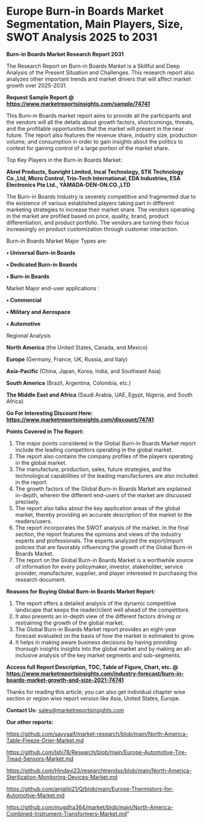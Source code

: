 # Europe Burn-in Boards Market Segmentation, Main Players, Size, SWOT Analysis 2025 to 2031

<strong>Burn-in Boards Market Research Report 2031</strong>

The Research Report on Burn-in Boards Market is a Skillful and Deep Analysis of the Present Situation and Challenges. This research report also analyzes other important trends and market drivers that will affect market growth over 2025-2031.

<strong>Request Sample Report @ <a href=https://www.marketreportsinsights.com/sample/74741>https://www.marketreportsinsights.com/sample/74741</a></strong>

This Burn-in Boards market report aims to provide all the participants and the vendors will all the details about growth factors, shortcomings, threats, and the profitable opportunities that the market will present in the near future. The report also features the revenue share, industry size, production volume, and consumption in order to gain insights about the politics to contest for gaining control of a large portion of the market share.

Top Key Players in the Burn-in Boards Market:

<strong>Abrel Products, Sunright Limited, Incal Technology, STK Technology Co.,Ltd, Micro Control, Trio-Tech International, EDA Industries, ESA Electronics Pte Ltd., YAMADA-DEN-ON.CO.,LTD</strong>

The Burn-in Boards Industry is severely competitive and fragmented due to the existence of various established players taking part in different marketing strategies to increase their market share. The vendors operating in the market are profiled based on price, quality, brand, product differentiation, and product portfolio. The vendors are turning their focus increasingly on product customization through customer interaction.

Burn-in Boards Market Major Types are:

<strong>• Universal Burn-in Boards

• Dedicated Burn-in Boards

• Burn-in Boards</strong>

Market Major end-user applications :

<strong>• Commercial

• Military and Aerospace

• Automotive</strong>

Regional Analysis

</u><strong><b>North America</b></strong> (the United States, Canada, and Mexico)

<strong><b>Europe </b></strong>(Germany, France, UK, Russia, and Italy)

<strong><b>Asia-Pacific</b></strong> (China, Japan, Korea, India, and Southeast Asia)

<strong><b>South America</b></strong> (Brazil, Argentina, Colombia, etc.)

<strong><b>The Middle East and Africa</b></strong> (Saudi Arabia, UAE, Egypt, Nigeria, and South Africa)

<strong>Go For Interesting Discount Here: <a href=https://www.marketreportsinsights.com/discount/74741>https://www.marketreportsinsights.com/discount/74741</a></strong>

<strong>Points Covered in The Report:</strong>
<ol>
  <li>The major points considered in the Global Burn-in Boards Market report include the leading competitors operating in the global market.</li>
  <li>The report also contains the company profiles of the players operating in the global market.</li>
  <li>The manufacture, production, sales, future strategies, and the technological capabilities of the leading manufacturers are also included in the report.</li>
  <li>The growth factors of the Global Burn-in Boards Market are explained in-depth, wherein the different end-users of the market are discussed precisely.</li>
  <li>The report also talks about the key application areas of the global market, thereby providing an accurate description of the market to the readers/users.</li>
  <li>The report incorporates the SWOT analysis of the market. In the final section, the report features the opinions and views of the industry experts and professionals. The experts analyzed the export/import policies that are favorably influencing the growth of the Global Burn-in Boards Market.</li>
  <li>The report on the Global Burn-in Boards Market is a worthwhile source of information for every policymaker, investor, stakeholder, service provider, manufacturer, supplier, and player interested in purchasing this research document.</li>
</ol>
<strong>Reasons for Buying Global Burn-in Boards Market Report:</strong>

<ol>
  <li>The report offers a detailed analysis of the dynamic competitive landscape that keeps the reader/client well ahead of the competitors.</li>
  <li>It also presents an in-depth view of the different factors driving or restraining the growth of the global market.</li>
  <li>The Global Burn-in Boards Market report provides an eight-year forecast evaluated on the basis of how the market is estimated to grow.</li>
  <li>It helps in making aware business decisions by having providing thorough insights insights into the global market and by making an all-inclusive analysis of the key market segments and sub-segments.</li>
</ol>
<strong>Access full Report Description, TOC, Table of Figure, Chart, etc. @ <a href=https://www.marketreportsinsights.com/industry-forecast/burn-in-boards-market-growth-and-size-2021-74741>https://www.marketreportsinsights.com/industry-forecast/burn-in-boards-market-growth-and-size-2021-74741</a></strong>


Thanks for reading this article; you can also get individual chapter wise section or region wise report version like Asia, United States, Europe.

<strong>Contact Us:</strong>
sales@marketreportsinsights.com

<strong>Our other reports:</strong>

<a href=https://github.com/sayysaif/market-research/blob/main/North-America-Table-Freeze-Drier-Market.md>https://github.com/sayysaif/market-research/blob/main/North-America-Table-Freeze-Drier-Market.md</a>

<a href=https://github.com/Ishi78/Research/blob/main/Europe-Automotive-Tire-Tread-Sensors-Market.md>https://github.com/Ishi78/Research/blob/main/Europe-Automotive-Tire-Tread-Sensors-Market.md</a>

<a href=https://github.com/Hindavi23/researchtrendss/blob/main/North-America-Sterilization-Monitoring-Devices-Market.md>https://github.com/Hindavi23/researchtrendss/blob/main/North-America-Sterilization-Monitoring-Devices-Market.md</a>

<a href=https://github.com/anjaliiii21/Q/blob/main/Europe-Thermistors-for-Automotive-Market.md>https://github.com/anjaliiii21/Q/blob/main/Europe-Thermistors-for-Automotive-Market.md</a>

<a href=https://github.com/mugdha364/market/blob/main/North-America-Combined-Instrument-Transformers-Market.md>https://github.com/mugdha364/market/blob/main/North-America-Combined-Instrument-Transformers-Market.md</a>"
